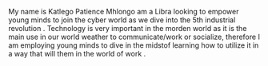 My name is Katlego Patience Mhlongo am a Libra looking to empower young minds to join the cyber world as we dive into the 5th industrial revolution .
Technology is very important in the morden world as it is the main use in our world weather to communicate/work or socialize, therefore I am employing young minds to dive in the midstof learning how to utilize it in a way that will them in the world of work .
